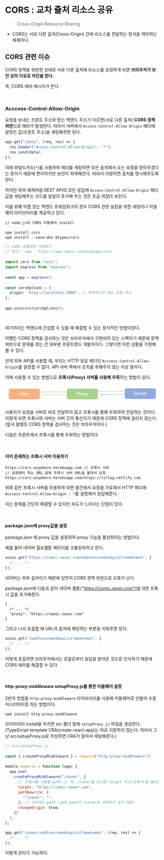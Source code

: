 # CORS : 교차 출처 리소스 공유

> Cross-Origin Resource Sharing

- CORS는 서로 다른 출처(Cross-Origin) 간에 리소스를 전달하는 방식을 제어하는 체제이다.

## CORS 관련 이슈

CORS 정책을 위반한 상태로 서로 다른 출처에 리소스를 요청하게 되면 **브라우저가 보안 상의 이유로 차단을 한다.**

즉, CORS 에러 메시지가 뜬다.

</br>

### Acccess-Control-Allow-Origin

요청을 보내는 프론트 주소와 받는 백엔드 주소가 다르면(서로 다른 출처) **CORS 정책 위반**으로 에러가 발생한다. 따라서 서버에서 `Access-Control-Allow-Origin` 헤더에 알맞은 값(프론트 주소)을 세팅해주면 된다.

```ts
app.get("/data", (req, res) => {
  res.header("Access-Control-Allow-Origin", "*");
  res.send(data);
});
```

이때 와일드카드(`*`)를 사용하여 헤더를 세팅하면 모든 출처에서 오는 요청을 받아주겠다는 뜻이기 때문에 편리하지만 보안이 취약해진다. 따라서 이왕이면 출처를 명시해주도록 한다.

하지만 위의 예제처럼 REST API의 모든 응답에 `Access-Control-Allow-Origin` 헤더 값을 세팅해주는 코드를 일일이 추가해 주는 것은 조금 귀찮아 보인다.

이를 위해 이름 있는 백엔드 프레임워크의 경우 CORS 관련 설정을 위한 세팅이나 미들웨어 라이브러리를 제공하고 있다.

```
// node.js의 CORS 미들웨어 install

npm install cors
npm install --save-dev @types/cors
```

```ts
// CORS 미들웨어 사용하기
// 참고 : npm - https://www.npmjs.com/package/cors

import cors from "cors";
import express from "express";

const app = express();

const corsOptions = {
  origin: "http://localhost:3000", // 허락하고자 하는 요청 주소
};

app.use(cors(corsOptions));
```

</br>

여기까지는 백엔드에 간섭할 수 있을 때 해결할 수 있는 정석적인 방법이었다.

어쨌든 CORS 정책을 검사하는 것은 브라우저에서 구현되어 있는 스펙이기 때문에 정책 위반으로 문제를 겪는 건 대부분 프론트엔드 개발자이다. 그렇다면 이런 상황을 가정해볼 수 있다.

만약 외부 API를 사용할 때, 우리는 HTTP 응답 헤더인 `Acccess-Control-Allow-Origin`를 설정할 수 없다. API 서버 쪽에서 조치를 취해주지 않는 이상 말이다.

이때 사용할 수 있는 방법으로 **프록시(Proxy) 서버를 사용해 우회**하는 방법이 있다.

<img src="img/proxy.png"></img><br/>

사용자가 요청을 서버로 바로 전달하지 않고 프록시를 통해 우회하여 전달하는 것이다. 이렇게 되면 프록시와 서버는 서버 간의 통신이기 때문에 CORS 정책에 걸리지 않는다. (앞서 말했듯 CORS 정책을 검사하는 것은 브라우저이다.)

다음은 프론트에서 프록시를 통해 우회하는 방법이다.

</br>

#### 이미 존재하는 프록시 서버 이용하기

```
https://cors-anywhere.herokuapp.com // 프록시 서버
// 요청해야 하는 URL 앞에 프록시 서버 URL을 붙여서 요청
https://cors-anywhere.herokuapp.com/https://tillog.netlify.com
```

위와 같은 프록시 서버를 이용하게 되면 중간에서 요청을 가로채서 HTTP 헤더에 `Acccess-Control-Allow-Origin : *`를 설정해서 응답해준다.

이는 문제를 간단히 해결할 수 있지만 속도가 느리다는 단점이 있다.

</br>

#### package.json에 proxy값을 설정

package.json 에 proxy 값을 설정하여 proxy 기능을 활성화하는 방법이다.

예를 들어 네이버 월요웹툰 페이지를 크롤링하려고 한다.

```ts
axios.get("https://comic.naver.com/webtoon/weekdayList?week=mon", {
  /* ... */
});
```

네이버는 외부 출처이기 때문에 당연히 CORS 정책 위반으로 오류가 난다.

package.json에 다음과 같이 네이버 웹툰("https://comic.naver.com")에 대한 프록시 값을 추가해준다.

```
{
  /* ... */
  "proxy": "https://comic.naver.com"
}
```

그러고 나서 호출할 때 URL의 출처에 해당하는 부분을 지워주면 된다.

```ts
axios.get("/webtoon/weekdayList?week=mon", {
  /* ... */
});
```

이렇게 호출하면 브라우저에서는 로컬로부터 응답을 받아온 것으로 인식하기 때문에 CORS 에러를 해결할 수 있다.

</br>

#### http-proxy-middleware setupProxy.js를 통한 미들웨어 설정

2번의 방법을 `http-proxy-middleware` 라이브러리를 사용해 미들웨어로 만들어 수동 커스터마이징 하는 방법이다.

```
npm install http-proxy-middleware
```

라이브러리 install을 마치면 src 폴더 밑에 `setupProxy.js` 파일을 생성한다. </br>
(TypeScript template CRA(create-react-app)는 따로 지원하지 않는다. 따라서 그냥 src/setupProxy.js로 작성하면 CRA가 알아서 세팅해준다.)

```js
// src/setupProxy.js

const { createProxyMiddleware } = require("http-proxy-middleware");

module.exports = function (app) {
  app.use(
    createProxyMiddleware("/naver", {
      // 프록시를 사용할 path // 즉, /naver를 만나면 target 주소(프록시)를 불러옴
      target: "https://comic.naver.com",
      pathRewrite: {
        "^/naver": "",
      }, // 지우려는 path (실제 path가 /naver로 시작하지 않기 때문)
      changeOrigin: true,
    })
  );
};
```

```ts
app.get("/naver/webtoon/weekdayList?week=mon", (req, res) => {
  /* ... */
});
```

이렇게 관리가 가능하다.
